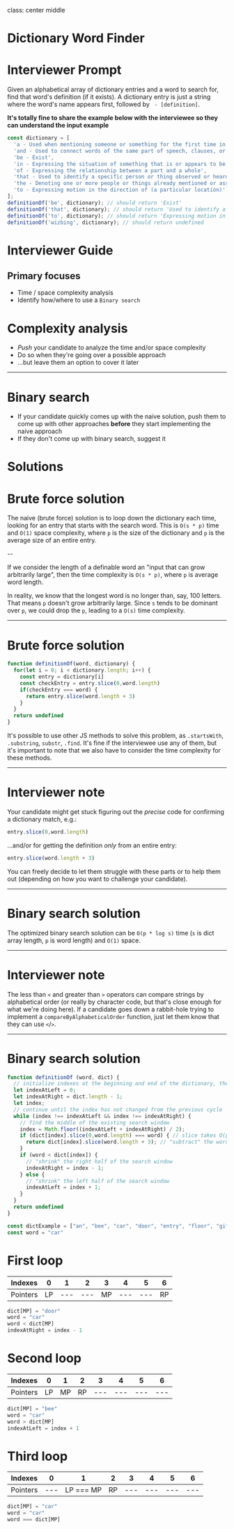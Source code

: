 class: center middle

# Dictionary Word Finder

# Interviewer Prompt

Given an alphabetical array of dictionary entries and a word to search for, find that word's definition (if it exists). A dictionary entry is just a string where the word's name appears first, followed by ` - [definition]`.

**It's totally fine to share the example below with the interviewee so they can understand the input example**

```javascript
const dictionary = [
  'a - Used when mentioning someone or something for the first time in a text or conversation',
  'and - Used to connect words of the same part of speech, clauses, or sentences, that are to be taken jointly',
  'be - Exist',
  'in - Expressing the situation of something that is or appears to be enclosed or surrounded by something else',
  'of - Expressing the relationship between a part and a whole',
  'that - Used to identify a specific person or thing observed or heard by the speaker',
  'the - Denoting one or more people or things already mentioned or assumed to be common knowledge',
  'to - Expressing motion in the direction of (a particular location)'
];
definitionOf('be', dictionary); // should return 'Exist'
definitionOf('that', dictionary); // should return 'Used to identify a specific person or thing observed or heard by the speaker'
definitionOf('to', dictionary); // should return 'Expressing motion in the direction of (a particular location)'
definitionOf('wizbing', dictionary); // should return undefined
```



# Interviewer Guide

## Primary focuses

- Time / space complexity analysis
- Identify how/where to use a `Binary search`


# Complexity analysis

- *Push* your candidate to analyze the time and/or space complexity
- Do so when they're going over a possible approach
- ...but leave them an option to cover it later

---

# Binary search

- If your candidate quickly comes up with the naive solution, push them to come up with other approaches **before** they start implementing the naive approach
- If they don't come up with binary search, suggest it


# Solutions


# Brute force solution

The naive (brute force) solution is to loop down the dictionary each time, looking for an entry that starts with the search word. This is `O(s * p)` time and `O(1)` space complexity, where `p` is the size of the dictionary and `p` is the average size of an entire entry.

--

If we consider the length of a definable word an "input that can grow arbitrarily large", then the time complexity is `O(s * p)`, where `p` is average word length.

In reality, we know that the longest word is no longer than, say, 100 letters. That means `p` doesn't grow arbitrarily large. Since `s` tends to be dominant over `p`, we could drop the `p`, leading to a `O(s)` time complexity.

---

# Brute force solution

```javascript
function definitionOf(word, dictionary) {
  for(let i = 0; i < dictionary.length; i++) {
    const entry = dictionary[i]
    const checkEntry = entry.slice(0,word.length)
    if(checkEntry === word) {
      return entry.slice(word.length + 3)
    }
  }
  return undefined
}
```

It's possible to use other JS methods to solve this problem, as `.startsWith`, `.substring`, `substr`, `.find`. It's fine if the interviewee use any of them, but it's important to note that we also have to consider the time complexity for these methods.

---

# Interviewer note

Your candidate might get stuck figuring out the *precise* code for confirming a dictionary match, e.g.:

```javascript
entry.slice(0,word.length)
```

...and/or for getting the definition *only* from an entire entry:

```javascript
entry.slice(word.length + 3)
```

You can freely decide to let them struggle with these parts or to help them out (depending on how you want to challenge your candidate).

---

# Binary search solution

The optimized binary search solution can be `O(p * log s)` time (`s` is dict array length, `p` is word length) and `O(1)` space.

---

# Interviewer note

The less than `<` and greater than `>` operators can compare strings by alphabetical order (or really by character code, but that's close enough for what we're doing here). If a candidate goes down a rabbit-hole trying to implement a `compareByAlphabeticalOrder` function, just let them know that they can use `<`/`>`.

---

# Binary search solution

```javascript
function definitionOf (word, dict) {
  // initialize indexes at the beginning and end of the dictionary, these define the bounds of our "search window"
  let indexAtLeft = 0;
  let indexAtRight = dict.length - 1;
  let index;
  // continue until the index has not changed from the previous cycle
  while (index !== indexAtLeft && index !== indexAtRight) {
    // find the middle of the existing search window
    index = Math.floor((indexAtLeft + indexAtRight) / 2);
    if (dict[index].slice(0,word.length) === word) { // slice takes O(p) time
      return dict[index].slice(word.length + 3); // "subtract" the word itself (plus the ' - ' part)
    }
    if (word < dict[index]) {
      // "shrink" the right half of the search window
      indexAtRight = index - 1;
    } else {
      // "shrink" the left half of the search window
      indexAtLeft = index + 1;
    }
  }
  return undefined
}
```
```js
const dictExample = ["an", "bee", "car", "door", "entry", "floor", "gif"]
const word = "car"
```

# First loop

Indexes | 0 | 1 | 2 | 3 | 4 | 5 | 6
--- | --- | --- | --- | --- | --- | --- | ---
Pointers | LP | --- | --- | MP | --- | --- | RP

```js
dict[MP] = "door"
word = "car"
word < dict[MP]
indexAtRight = index - 1
```

# Second loop

Indexes | 0 | 1 | 2 | 3 | 4 | 5 | 6
--- | --- | --- | --- | --- | --- | --- | ---
Pointers | LP | MP | RP | --- | --- | --- | ---

```js
dict[MP] = "bee"
word = "car"
word > dict[MP]
indexAtLeft = index + 1
```

# Third loop

Indexes | 0 | 1 | 2 | 3 | 4 | 5 | 6
--- | --- | --- | --- | --- | --- | --- | ---
Pointers | --- | LP === MP | RP | --- | --- | --- | ---

```js
dict[MP] = "car"
word = "car"
word === dict[MP]
```
